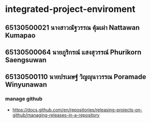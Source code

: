 # integrated-project-enviroment

## 65130500021 นางสาวณัฐวรรณ คุ้มเผ่า Nattawan Kumapao
## 65130500064 นายภูริกรณ์ แสงสุวรรณ์ Phurikorn Saengsuwan
## 65130500110 นายปรเมษฐ์  วิญญุนาวรรณ Poramade Winyunawan


### manage github
- https://docs.github.com/en/repositories/releasing-projects-on-github/managing-releases-in-a-repository
